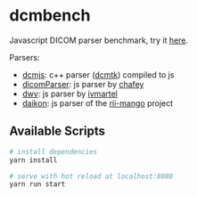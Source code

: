 # dcmbench
Javascript DICOM parser benchmark, try it [here](http://ivmartel.github.io/dcmbench).

Parsers:
* [dcmjs](https://github.com/commontk/dcmjs): c++ parser ([dcmtk](http://dicom.offis.de/dcmtk.php.en)) compiled to js
* [dicomParser](https://github.com/chafey/dicomParser): js parser by [chafey](https://github.com/chafey)
* [dwv](https://github.com/ivmartel/dwv): js parser by [ivmartel](https://github.com/ivmartel)
* [daikon](https://github.com/rii-mango/Daikon): js parser of the [rii-mango](https://github.com/rii-mango) project

## Available Scripts

``` bash
# install dependencies
yarn install

# serve with hot reload at localhost:8080
yarn run start

```

